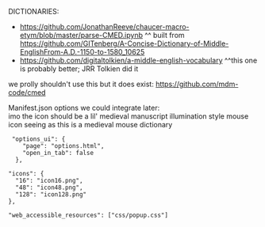 DICTIONARIES: 
- https://github.com/JonathanReeve/chaucer-macro-etym/blob/master/parse-CMED.ipynb
  ^^ built from https://github.com/GITenberg/A-Concise-Dictionary-of-Middle-EnglishFrom-A.D.-1150-to-1580_10625
- https://github.com/digitaltolkien/a-middle-english-vocabulary
  ^^this one is probably better; JRR Tolkien did it

we prolly shouldn't use this but it does exist: https://github.com/mdm-code/cmed

Manifest.json options we could integrate later:  
imo the icon should be a lil' medieval manuscript illumination style mouse icon seeing as this is a medieval mouse dictionary  
```
 "options_ui": {
    "page": "options.html",
    "open_in_tab": false
  },

"icons": {
  "16": "icon16.png",
  "48": "icon48.png",
  "128": "icon128.png"
},
  
"web_accessible_resources": ["css/popup.css"]
```